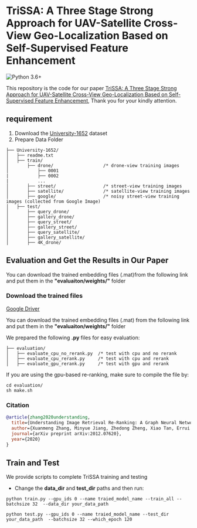 # TriSSA: A Three Stage Strong Approach for UAV-Satellite Cross-View Geo-Localization Based on Self-Supervised Feature Enhancement

![Python 3.6+](https://img.shields.io/badge/README-ENGLISH-green.svg)


This repository is the code for our paper [TriSSA: A Three Stage Strong Approach for UAV-Satellite Cross-View Geo-Localization Based on Self-Supervised Feature Enhancement](), Thank you for your kindly attention.

## requirement
1. Download the [University-1652](https://github.com/layumi/University1652-Baseline) dataset
2. Prepare Data Folder 
```
├── University-1652/
│   ├── readme.txt
│   ├── train/
│       ├── drone/                   /* drone-view training images 
│           ├── 0001
|           ├── 0002
|           ...
│       ├── street/                  /* street-view training images 
│       ├── satellite/               /* satellite-view training images       
│       ├── google/                  /* noisy street-view training images (collected from Google Image)
│   ├── test/
│       ├── query_drone/  
│       ├── gallery_drone/  
│       ├── query_street/  
│       ├── gallery_street/ 
│       ├── query_satellite/  
│       ├── gallery_satellite/ 
│       ├── 4K_drone/
```

## Evaluation and Get the Results in Our Paper
You can download the trained embedding files (.mat)from the following link and put them in the **"evaluaiton/weights/"** folder

### Download the trained files
[Google Driver](https://drive.google.com/drive/folders/1rl5wZCL3-WdbB7lSOQld_L-TKET8Td3p?usp=drive_link)


You can download the trained embedding files (.mat) from the following link and put them in the **"evaluaiton/weights/"** folder

We prepared the following **.py** files for easy evaluation:

```
├── evaluation/
│   ├── evaluate_cpu_no_rerank.py  /* test with cpu and no rerank
│   ├── evaluate_cpu_rerank.py     /* test with cpu and rerank
│   ├── evaluate_gpu_rerank.py     /* test with gpu and rerank     
```

If you are using the gpu-based re-ranking, make sure to compile the file by:
```
cd evaluation/
sh make.sh
```
### Citation
```bibtex
@article{zhang2020understanding,
  title={Understanding Image Retrieval Re-Ranking: A Graph Neural Network Perspective},
  author={Xuanmeng Zhang, Minyue Jiang, Zhedong Zheng, Xiao Tan, Errui Ding, Yi Yang},
  journal={arXiv preprint arXiv:2012.07620},
  year={2020}
}
```

## Train and Test
We provide scripts to complete TriSSA training and testing
* Change the **data_dir** and **test_dir** paths and then run:
```shell
python train.py --gpu_ids 0 --name traied_model_name --train_all --batchsize 32  --data_dir your_data_path
```

```shell
python test.py --gpu_ids 0 --name traied_model_name --test_dir your_data_path  --batchsize 32 --which_epoch 120
```